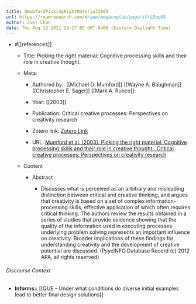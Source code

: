 ```yaml
---
title: @mumfordPickingRightMaterial2003
url: https://roamresearch.com/#/app/megacoglab/page/iVrLDqp0A
author: Joel Chan
date: Thu Aug 12 2021 23:17:05 GMT-0400 (Eastern Daylight Time)
---
```


- #[[references]]

    - Title: Picking the right material: Cognitive processing skills and their role in creative thought.

    - Meta:

        - Authored by:: [[Michael D. Mumford]] [[Wayne A. Baughman]] [[Christopher E. Sager]] [[Mark A. Runco]]

        - Year: [[2003]]

        - Publication: Critical creative processes: Perspectives on creativity research

        - Zotero link: [Zotero Link](zotero://select/items/7_D9I27JSD)

        - URL: [Mumford et al. (2003). Picking the right material: Cognitive processing skills and their role in creative thought.. Critical creative processes: Perspectives on creativity research](undefined)

    - Content

        - Abstract

            - Discusses what is perceived as an arbitrary and misleading distinction between critical and creative thinking, and argues that creativity is based on a set of complex information-processing skills, effective application of which often requires critical thinking. The authors review the results obtained in a series of studies that provide evidence showing that the quality of the information used in executing processes underlying problem solving represents an important influence on creativity. Broader implications of these findings for understanding creativity and the development of creative potential are discussed. (PsycINFO Database Record (c) 2012 APA, all rights reserved)

###### Discourse Context

- **Informs::** [[QUE - Under what conditions do diverse initial examples lead to better final design solutions]]
